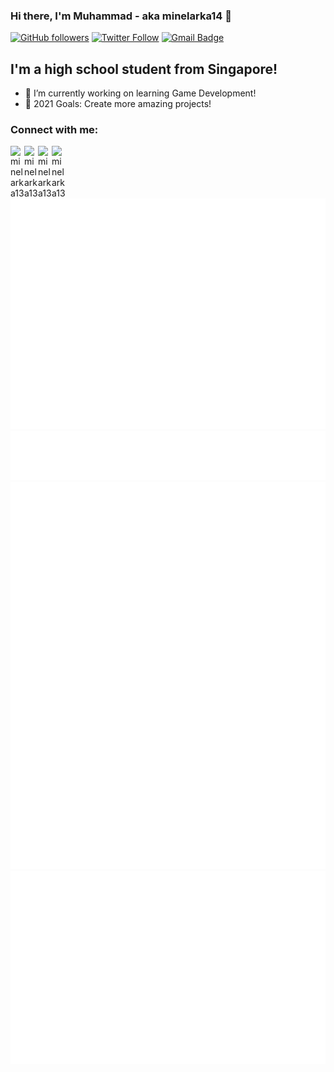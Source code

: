 <link rel="stylesheet" href="https://cdnjs.cloudflare.com/ajax/libs/font-awesome/4.7.0/css/font-awesome.min.css">

### Hi there, I'm Muhammad - aka minelarka14 👋

[![GitHub followers](https://img.shields.io/github/followers/minelarka14?label=Follow)](https://github.com/minelarka14/)
[![Twitter Follow](https://img.shields.io/twitter/follow/minelarka13?color=1DA1F2&logo=twitter)](https://twitter.com/intent/follow?original_referer=https%3A%2F%2Fgithub.com%2Fminelarka13&screen_name=minelarka13)
[![Gmail Badge](https://img.shields.io/badge/-muhammadosaid06@gmail.com-c14438?&logo=Gmail&logoColor=white&link=mailto:muhammadosaid06@gmail.com&)](mailto:muhammadosaid06@gmail.com)
<br />

## I'm a high school student from Singapore!

- 🔭 I’m currently working on learning Game Development!
- 📖 2021 Goals: Create more amazing projects!

### Connect with me:

[<img align="left" alt="minelarka13" width="22px" src="https://cdn.jsdelivr.net/npm/simple-icons@v3/icons/reddit.svg" />][reddit]
[<img align="left" alt="minelarka13" width="22px" src="https://cdn.jsdelivr.net/npm/simple-icons@v3/icons/twitter.svg" />][twitter]
[<img align="left" alt="minelarka13" width="22px" src="https://cdn.jsdelivr.net/npm/simple-icons@v3/icons/dev-dot-to.svg" />][devto]
[<img align="left" alt="minelarka13" width="22px" src="https://cdn.jsdelivr.net/npm/simple-icons@v3/icons/github.svg" />][github]

<br />

<img alt="stats" src="https://github.com/minelarka14/minelarka14/blob/master/github-metrics.svg" />
<img alt="stats" src="https://github.com/minelarka14/minelarka14/blob/master/metrics.plugin.followup.svg" />
<img alt="stats" src="https://github.com/minelarka14/minelarka14/blob/master/metrics.additional.svg" />
<img alt="stats" src="https://github.com/minelarka14/minelarka14/blob/master/metrics.plugin.activity.svg" />

[twitter]: https://twitter.com/minelarka13
[reddit]: https://www.reddit.com/user/minelarka13
[devto]: https://dev.to/minelarka14
[github]: https://github.com/minelarka14
